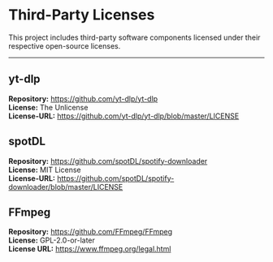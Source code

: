 # Third-Party Licenses

This project includes third-party software components licensed under their respective open-source licenses.

---

## yt-dlp

**Repository:** https://github.com/yt-dlp/yt-dlp  
**License:** The Unlicense  
**License-URL:** https://github.com/yt-dlp/yt-dlp/blob/master/LICENSE

## spotDL

**Repository:** https://github.com/spotDL/spotify-downloader  
**License:** MIT License  
**License-URL:** https://github.com/spotDL/spotify-downloader/blob/master/LICENSE

## FFmpeg

**Repository:** https://github.com/FFmpeg/FFmpeg  
**License:** GPL-2.0-or-later  
**License URL:** https://www.ffmpeg.org/legal.html  